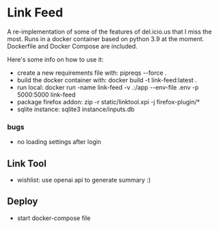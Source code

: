 # Link Feed

A re-implementation of some of the features of del.icio.us that I miss the most.
Runs in a docker container based on python 3.9 at the moment.
Dockerfile and Docker Compose are included.

Here's some info on how to use it:
* create a new requirements file with: pipreqs --force .
* build the docker container with: docker build -t link-feed:latest .
* run local: docker run -name link-feed  -v .:/app --env-file .env -p 5000:5000 link-feed
* package firefox addon: zip -r static/linktool.xpi -j firefox-plugin/*
* sqlite instance: sqlite3 instance/inputs.db 

### bugs
* no loading settings after login

## Link Tool

* wishlist: use openai api to generate summary :)

## Deploy

* start docker-compose file